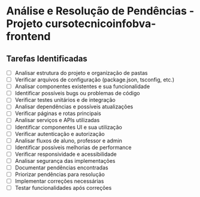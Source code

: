 # Análise e Resolução de Pendências - Projeto cursotecnicoinfobva-frontend

## Tarefas Identificadas

- [ ] Analisar estrutura do projeto e organização de pastas
- [ ] Verificar arquivos de configuração (package.json, tsconfig, etc.)
- [ ] Analisar componentes existentes e sua funcionalidade
- [ ] Identificar possíveis bugs ou problemas de código
- [ ] Verificar testes unitários e de integração
- [ ] Analisar dependências e possíveis atualizações
- [ ] Verificar páginas e rotas principais
- [ ] Analisar serviços e APIs utilizadas
- [ ] Identificar componentes UI e sua utilização
- [ ] Verificar autenticação e autorização
- [ ] Analisar fluxos de aluno, professor e admin
- [ ] Identificar possíveis melhorias de performance
- [ ] Verificar responsividade e acessibilidade
- [ ] Analisar segurança das implementações
- [ ] Documentar pendências encontradas
- [ ] Priorizar pendências para resolução
- [ ] Implementar correções necessárias
- [ ] Testar funcionalidades após correções
